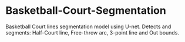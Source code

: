 # Basketball-Court-Segmentation
Basketball Court lines segmentation model using U-net. Detects and segments: Half-Court line, Free-throw arc, 3-point line and Out bounds.
